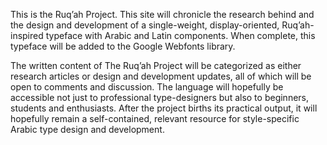 
This is the Ruq’ah Project. This site will chronicle the research behind and the design and development of a single-weight, display-oriented, Ruq’ah-inspired typeface with Arabic and Latin components. When complete, this typeface will be added to the Google Webfonts library. 

The written content of The Ruq’ah Project will be categorized as either research articles or design and development updates, all of which will be open to comments and discussion. The language will hopefully be accessible not just to professional type-designers but also to beginners, students and enthusiasts. After the project births its practical output, it will hopefully remain a self-contained, relevant resource for style-specific Arabic type design and development.
